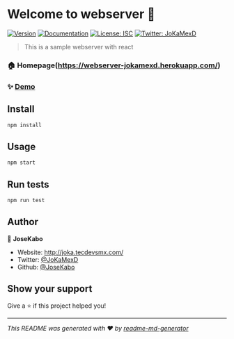 # Welcome to webserver 👋
[![Version](https://img.shields.io/npm/v/webserver.svg)](https://www.npmjs.com/package/webserver)
[![Documentation](https://img.shields.io/badge/documentation-yes-brightgreen.svg)](https://webserver-jokamexd.herokuapp.com/)
[![License: ISC](https://img.shields.io/badge/License-ISC-yellow.svg)](#)
[![Twitter: JoKaMexD](https://img.shields.io/twitter/follow/JoKaMexD.svg?style=social)](https://twitter.com/JoKaMexD)

> This is a sample webserver with react

### 🏠 Homepage(https://webserver-jokamexd.herokuapp.com/)

### ✨ [Demo](https://webserver-jokamexd.herokuapp.com/)

## Install

```sh
npm install
```

## Usage

```sh
npm start
```

## Run tests

```sh
npm run test
```

## Author

👤 **JoseKabo**

* Website: http://joka.tecdevsmx.com/
* Twitter: [@JoKaMexD](https://twitter.com/JoKaMexD)
* Github: [@JoseKabo](https://github.com/JoseKabo)

## Show your support

Give a ⭐️ if this project helped you!


***
_This README was generated with ❤️ by [readme-md-generator](https://github.com/kefranabg/readme-md-generator)_